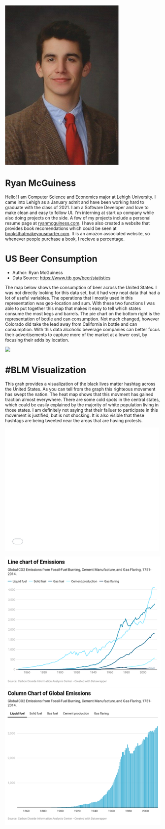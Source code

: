 ![Profile Photo](./img_profile.jpg)

# Ryan McGuiness

Hello! I am Computer Science and Economics major at Lehigh University.
I came into Lehigh as a January admit and have been working hard to graduate with the class of 2021.
I am a Software Developer and love to make clean and easy to follow UI.
I'm interning at start up company while also doing projects on the side.
A few of my projects include a personal resume page at [ryanmcguiness.com](https://ryanmcguiness.com).
I have also created a website that provides book recomendations which could be seen at [booksthatmakeyousmarter.com](https://booksthatmakeyousmarter.com). It is an amazon associated website, so whenever people purchase a book, I recieve a percentage.

# US Beer Consumption

- Author: Ryan McGuiness
- Data Source: https://www.ttb.gov/beer/statistics

The map below shows the consumption of beer across the United States. I was not directly looking for this data set, but it had very neat data that had a lot of useful variables. The operations that I mostly used in this representation was geo-location and sum. With these two functions I was able to put together this map that makes it easy to tell which states consume the most kegs and barrels. The pie chart on the bottom right is the representation of bottle and can consumption. Not much changed, however Colorado did take the lead away from California in bottle and can consumption. With this data alcoholic beverage companies can better focus their advertisements to capture more of the market at a lower cost, by focusing their adds by location.

<div class='tableauPlaceholder' id='viz1596145307763' style='position: relative'>
<noscript>
<a href='https:&#47;&#47;rymcguin.github.io&#47;'>
<img alt=' ' src='https:&#47;&#47;public.tableau.com&#47;static&#47;images&#47;W5&#47;W58CJ9Z7K&#47;1_rss.png' style='border: none' />
</a></noscript><object class='tableauViz'  style='display:none;'><param name='host_url' value='https%3A%2F%2Fpublic.tableau.com%2F' /> 
<param name='embed_code_version' value='3' /> 
<param name='path' value='shared&#47;W58CJ9Z7K' /> 
<param name='toolbar' value='yes' /><param name='static_image' value='https:&#47;&#47;public.tableau.com&#47;static&#47;images&#47;W5&#47;W58CJ9Z7K&#47;1.png' /> 
<param name='animate_transition' value='yes' />
<param name='display_static_image' value='yes' />
<param name='display_spinner' value='yes' />
<param name='display_overlay' value='yes' />
<param name='display_count' value='yes' />
<param name='language' value='en' />
<param name='filter' value='publish=yes' />
</object>
</div>              

# #BLM Visualization

This grah provides a visualization of the black lives matter hashtag across the United States. As you can tell from the graph this righteous movement has swept the nation. The heat map shows that this movment has gained traction almost everywhere. There are some cold spots in the central states, which could be easily explained by the majority of white population living in those states. I am definitely not saying that their failuer to participate in this movement is justified, but is not shocking. It is also visible that these hashtags are being tweeted near the areas that are having protests.

<div class="embed-container">
<iframe width="500" height="400" frameborder="0" scrolling="no" marginheight="0" marginwidth="0" title="BLM Movement" src="//lu.maps.arcgis.com/apps/Embed/index.html?webmap=5f390d2037fd44c597c48152b7722d36&extent=-135.4639,21.5808,-41.7725,57.2582&zoom=true&previewImage=true&scale=true&disable_scroll=true&theme=dark">
</iframe>
</div>

![line graph](emissions-.png)
![column graph](columnChart.png)
